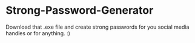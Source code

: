 # Strong-Password-Generator

Download that .exe file and create strong passwords for you social media handles or for anything. :)
